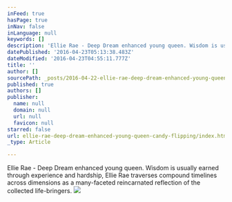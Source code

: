 ```yaml
---
inFeed: true
hasPage: true
inNav: false
inLanguage: null
keywords: []
description: 'Ellie Rae - Deep Dream enhanced young queen. Wisdom is usually earned through experience and hardship, Ellie Rae traverses compound timelines across dimensions as a many-faceted reincarnated reflection of the collected life-bringers. '
datePublished: '2016-04-23T05:13:38.483Z'
dateModified: '2016-04-23T04:55:11.777Z'
title: ''
author: []
sourcePath: _posts/2016-04-22-ellie-rae-deep-dream-enhanced-young-queen-candy-flipping.md
published: true
authors: []
publisher:
  name: null
  domain: null
  url: null
  favicon: null
starred: false
url: ellie-rae-deep-dream-enhanced-young-queen-candy-flipping/index.html
_type: Article

---
```

Ellie Rae - Deep Dream enhanced young queen. Wisdom is usually earned through experience and hardship, Ellie Rae traverses compound timelines across dimensions as a many-faceted reincarnated reflection of the collected life-bringers. ![](https://the-grid-user-content.s3-us-west-2.amazonaws.com/7db4443e-e67d-4f5d-87cf-edb461b6bf2e.jpg)